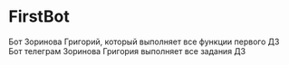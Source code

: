 # FirstBot
Бот Зоринова Григорий, который выполняет все функции первого ДЗ
Бот телеграм Зоринова Григория выполняет все задания ДЗ
